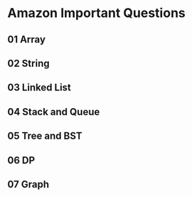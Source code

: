 # Amazon Important Questions <br>
## 01 Array <br>
## 02 String <br>
## 03 Linked List <br>
## 04 Stack and Queue <br>
## 05 Tree and BST <br>
## 06 DP <br>
## 07 Graph <br>
